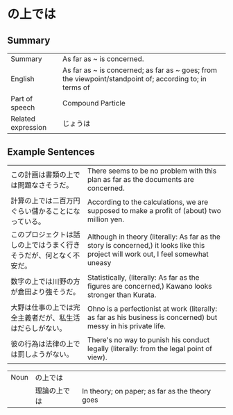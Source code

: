 # の上では

## Summary

<table><tr>   <td>Summary</td>   <td>As far as ~ is concerned.</td></tr><tr>   <td>English</td>   <td>As far as ~ is concerned; as far as ~ goes; from the viewpoint/standpoint of; according to; in terms of</td></tr><tr>   <td>Part of speech</td>   <td>Compound Particle</td></tr><tr>   <td>Related expression</td>   <td>じょうは</td></tr></table>

## Example Sentences

<table><tr>   <td>この計画は書類の上では問題なさそうだ。</td>   <td>There seems to be no problem with this plan as far as the documents are concerned.</td></tr><tr>   <td>計算の上では二百万円ぐらい儲かることになっている。</td>   <td>According to the calculations, we are supposed to make a profit of (about) two million yen.</td></tr><tr>   <td>このプロジェクトは話しの上ではうまく行きそうだが、何となく不安だ。</td>   <td>Although in theory (literally: As far as the story is concerned,) it looks like this project will work out, I feel somewhat uneasy</td></tr><tr>   <td>数字の上では川野の方が倉田より強そうだ。</td>   <td>Statistically, (literally: As far as the figures are concerned,) Kawano looks stronger than Kurata.</td></tr><tr>   <td>大野は仕事の上では完全主義者だが、私生活はだらしがない。</td>   <td>Ohno is a perfectionist at work (literally: as far as his business is concerned) but messy in his private life.</td></tr><tr>   <td>彼の行為は法律の上では罰しようがない。</td>   <td>There's no way to punish his conduct legally (literally: from the legal point of view).</td></tr></table>

<table class="table"><tbody><tr class="tr head"><td class="td"><span class="bold">Noun</span></td><td class="td"><span class="concept">の上では</span></td><td class="td"></td></tr><tr class="tr"><td class="td"></td><td class="td"><span>理論</span><span class="concept">の上では</span></td><td class="td"><span>In theory; on paper; as far as the theory goes</span></td></tr></tbody></table>

